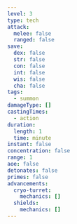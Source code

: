 ```yaml
---
level: 3
type: tech
attack:
  melee: false
  ranged: false
save:
  dex: false
  str: false
  con: false
  int: false
  wis: false
  cha: false
tags:
  - summon
damageType: []
castingTimes:
  - action
duration:
  length: 1
  time: minute
instant: false
concentration: false
range: 1
aoe: false
detonates: false
primes: false
advancements:
  cryo-turret:
    mechanics: []
  shields:
    mechanics: []
---
```

